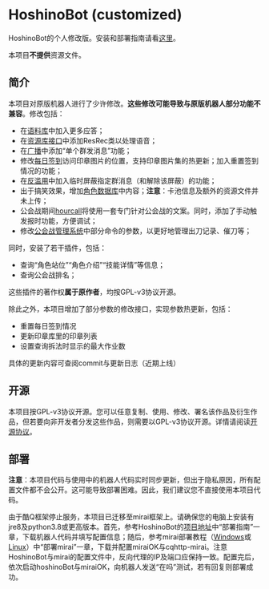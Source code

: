 # HoshinoBot (customized)

HoshinoBot的个人修改版。安装和部署指南请看[这里](#deploy)。

本项目**不提供**资源文件。

## 简介

本项目对原版机器人进行了少许修改。**这些修改可能导致与原版机器人部分功能不兼容**。修改包括：

- 在[语料库](https://github.com/iamwyh2019/custom-HoshinoBot/blob/master/hoshino/modules/groupmaster/chat.py)中加入更多应答；
- 在[资源库接口](https://github.com/iamwyh2019/custom-HoshinoBot/blob/master/hoshino/R.py)中添加ResRec类以处理语音；
- 在[广播](https://github.com/iamwyh2019/custom-HoshinoBot/blob/master/hoshino/modules/botmanage/broadcast.py)中添加“单个群发消息”功能；
- 修改[每日签到](https://github.com/iamwyh2019/custom-HoshinoBot/blob/master/hoshino/modules/priconne/login_bonus.py)访问印章图片的位置，支持印章图片集的热更新；加入重置签到情况的功能；
- 在[反滥用](https://github.com/iamwyh2019/custom-HoshinoBot/blob/master/hoshino/modules/groupmaster/anti_abuse.py)中加入临时屏蔽指定群消息（和解除该屏蔽）的功能；
- 出于搞笑效果，增加[角色数据库](https://github.com/iamwyh2019/custom-HoshinoBot/blob/master/hoshino/modules/priconne/_pcr_data.py)中内容；**注意**：卡池信息及额外的资源文件并未上传；
- 公会战期间[hourcall](https://github.com/iamwyh2019/customize-HoshinoBot/blob/master/hoshino/modules/hourcall/hourcall.py)将使用一套专门针对公会战的文案。同时，添加了手动触发报时功能，方便调试；
- 修改[公会战管理系统](https://github.com/iamwyh2019/customize-HoshinoBot/blob/master/hoshino/modules/pcrclanbattle/clanbattle/cmdv2.py)中部分命令的参数，以更好地管理出刀记录、催刀等；

同时，安装了若干插件，包括：

- 查询“角色站位”“角色介绍”“技能详情”等信息；
- 查询公会战排名；

这些插件的著作权**属于原作者**，均按GPL-v3协议开源。

除此之外，本项目增加了部分参数的修改接口，实现参数热更新，包括：

- 重置每日签到情况
- 更新印章库里的印章列表
- 设置查询拆法时显示的最大作业数

具体的更新内容可查阅commit与更新日志（近期上线）

## 开源

本项目按GPL-v3协议开源。您可以任意复制、使用、修改、署名该作品及衍生作品，但若要向非开发者分发这些作品，则需要以GPL-v3协议开源。详情请阅读[开源协议](https://github.com/iamwyh2019/custom-HoshinoBot/blob/master/LICENSE)。

<h2 id="deploy"> 部署 </h2>

**注意**：本项目代码与使用中的机器人代码实时同步更新，但出于隐私原因，所有配置文件都不会公开。这可能导致部署困难。因此，我们建议您不直接使用本项目代码。

由于酷Q框架停止服务，本项目已迁移至mirai框架上。请确保您的电脑上安装有jre8及python3.8或更高版本。首先，参考HoshinoBot的[项目地址](https://github.com/Ice-Cirno/HoshinoBot)中“部署指南”一章，下载机器人代码并填写配置信息；随后，参考mirai部署教程（[Windows](https://yobot.win/install/Windows-cqhttp-mirai.html)或[Linux](https://yobot.win/install/Linux-cqhttp-mirai.html)）中“部署mirai”一章，下载并配置miraiOK与cqhttp-mirai。注意HoshinoBot与mirai的配置文件中，反向代理的IP及端口应保持一致。配置完后，依次启动hoshinoBot与miraiOK，向机器人发送“在吗”测试，若有回复则部署成功。